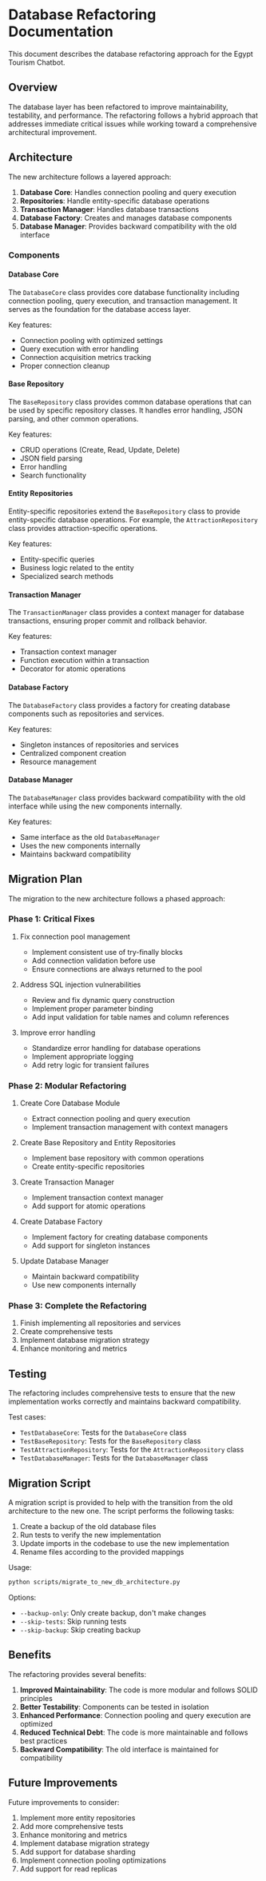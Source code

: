 # Database Refactoring Documentation

This document describes the database refactoring approach for the Egypt Tourism Chatbot.

## Overview

The database layer has been refactored to improve maintainability, testability, and performance. The refactoring follows a hybrid approach that addresses immediate critical issues while working toward a comprehensive architectural improvement.

## Architecture

The new architecture follows a layered approach:

1. **Database Core**: Handles connection pooling and query execution
2. **Repositories**: Handle entity-specific database operations
3. **Transaction Manager**: Handles database transactions
4. **Database Factory**: Creates and manages database components
5. **Database Manager**: Provides backward compatibility with the old interface

### Components

#### Database Core

The `DatabaseCore` class provides core database functionality including connection pooling, query execution, and transaction management. It serves as the foundation for the database access layer.

Key features:
- Connection pooling with optimized settings
- Query execution with error handling
- Connection acquisition metrics tracking
- Proper connection cleanup

#### Base Repository

The `BaseRepository` class provides common database operations that can be used by specific repository classes. It handles error handling, JSON parsing, and other common operations.

Key features:
- CRUD operations (Create, Read, Update, Delete)
- JSON field parsing
- Error handling
- Search functionality

#### Entity Repositories

Entity-specific repositories extend the `BaseRepository` class to provide entity-specific database operations. For example, the `AttractionRepository` class provides attraction-specific operations.

Key features:
- Entity-specific queries
- Business logic related to the entity
- Specialized search methods

#### Transaction Manager

The `TransactionManager` class provides a context manager for database transactions, ensuring proper commit and rollback behavior.

Key features:
- Transaction context manager
- Function execution within a transaction
- Decorator for atomic operations

#### Database Factory

The `DatabaseFactory` class provides a factory for creating database components such as repositories and services.

Key features:
- Singleton instances of repositories and services
- Centralized component creation
- Resource management

#### Database Manager

The `DatabaseManager` class provides backward compatibility with the old interface while using the new components internally.

Key features:
- Same interface as the old `DatabaseManager`
- Uses the new components internally
- Maintains backward compatibility

## Migration Plan

The migration to the new architecture follows a phased approach:

### Phase 1: Critical Fixes

1. Fix connection pool management
   - Implement consistent use of try-finally blocks
   - Add connection validation before use
   - Ensure connections are always returned to the pool

2. Address SQL injection vulnerabilities
   - Review and fix dynamic query construction
   - Implement proper parameter binding
   - Add input validation for table names and column references

3. Improve error handling
   - Standardize error handling for database operations
   - Implement appropriate logging
   - Add retry logic for transient failures

### Phase 2: Modular Refactoring

1. Create Core Database Module
   - Extract connection pooling and query execution
   - Implement transaction management with context managers

2. Create Base Repository and Entity Repositories
   - Implement base repository with common operations
   - Create entity-specific repositories

3. Create Transaction Manager
   - Implement transaction context manager
   - Add support for atomic operations

4. Create Database Factory
   - Implement factory for creating database components
   - Add support for singleton instances

5. Update Database Manager
   - Maintain backward compatibility
   - Use new components internally

### Phase 3: Complete the Refactoring

1. Finish implementing all repositories and services
2. Create comprehensive tests
3. Implement database migration strategy
4. Enhance monitoring and metrics

## Testing

The refactoring includes comprehensive tests to ensure that the new implementation works correctly and maintains backward compatibility.

Test cases:
- `TestDatabaseCore`: Tests for the `DatabaseCore` class
- `TestBaseRepository`: Tests for the `BaseRepository` class
- `TestAttractionRepository`: Tests for the `AttractionRepository` class
- `TestDatabaseManager`: Tests for the `DatabaseManager` class

## Migration Script

A migration script is provided to help with the transition from the old architecture to the new one. The script performs the following tasks:

1. Create a backup of the old database files
2. Run tests to verify the new implementation
3. Update imports in the codebase to use the new implementation
4. Rename files according to the provided mappings

Usage:
```bash
python scripts/migrate_to_new_db_architecture.py
```

Options:
- `--backup-only`: Only create backup, don't make changes
- `--skip-tests`: Skip running tests
- `--skip-backup`: Skip creating backup

## Benefits

The refactoring provides several benefits:

1. **Improved Maintainability**: The code is more modular and follows SOLID principles
2. **Better Testability**: Components can be tested in isolation
3. **Enhanced Performance**: Connection pooling and query execution are optimized
4. **Reduced Technical Debt**: The code is more maintainable and follows best practices
5. **Backward Compatibility**: The old interface is maintained for compatibility

## Future Improvements

Future improvements to consider:

1. Implement more entity repositories
2. Add more comprehensive tests
3. Enhance monitoring and metrics
4. Implement database migration strategy
5. Add support for database sharding
6. Implement connection pooling optimizations
7. Add support for read replicas
